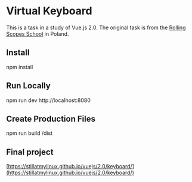 # Virtual Keyboard

This is a task in a study of Vue.js 2.0. The original task is from the [Rolling Scopes School](https://rs.school/) in Poland.

## Install

npm install


## Run Locally

npm run dev
http://localhost:8080

## Create Production Files

npm run build
/dist

## Final project

[https://stillatmylinux.github.io/vuejs/2.0/keyboard/](https://stillatmylinux.github.io/vuejs/2.0/keyboard/)